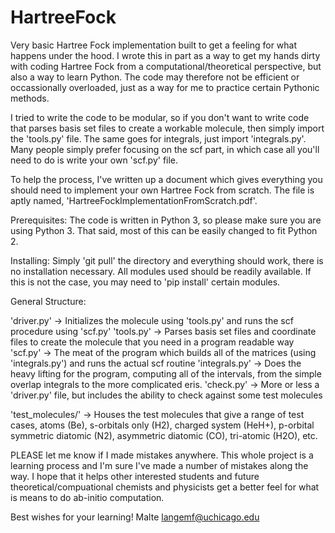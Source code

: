 # HartreeFock
Very basic Hartree Fock implementation built to get a feeling for what happens under the hood. I wrote this in part as a
way to get my hands dirty with coding Hartree Fock from a computational/theoretical perspective, but also a way to learn 
Python. The code may therefore not be efficient or occassionally overloaded, just as a way for me to practice certain
Pythonic methods. 

I tried to write the code to be modular, so if you don't want to write code that parses basis set files to create a workable
molecule, then simply import the 'tools.py' file. The same goes for integrals, just import 'integrals.py'. Many people simply
prefer focusing on the scf part, in which case all you'll need to do is write your own 'scf.py' file.

To help the process, I've written up a document which gives everything you should need to implement your own Hartree Fock from
scratch. The file is aptly named, 'HartreeFockImplementationFromScratch.pdf'.

Prerequisites:
The code is written in Python 3, so please make sure you are using Python 3. That said, most of this can be easily changed to
fit Python 2.

Installing:
Simply 'git pull' the directory and everything should work, there is no installation necessary. All modules used should be 
readily available.
If this is not the case, you may need to 'pip install' certain modules.

General Structure:

'driver.py' -> Initializes the molecule using 'tools.py' and runs the scf procedure using 'scf.py'
'tools.py' -> Parses basis set files and coordinate files to create the molecule that you need in a program readable way
'scf.py' -> The meat of the program which builds all of the matrices (using 'integrals.py') and runs the actual scf routine
'integrals.py' -> Does the heavy lifting for the program, computing all of the intervals, from the simple overlap integrals
  to the more complicated eris.
'check.py' -> More or less a 'driver.py' file, but includes the ability to check against some test molecules

'test_molecules/' -> Houses the test molecules that give a range of test cases, atoms (Be), s-orbitals only (H2),
charged system (HeH+), p-orbital symmetric diatomic (N2), asymmetric diatomic (CO), tri-atomic (H2O), etc.
  
PLEASE let me know if I made mistakes anywhere. This whole project is a learning process and I'm sure I've made a number of 
mistakes along the way. I hope that it helps other interested students and future theoretical/compuational chemists and physicists get a better feel for what is means
to do ab-initio computation.
  
Best wishes for your learning!
Malte
langemf@uchicago.edu
